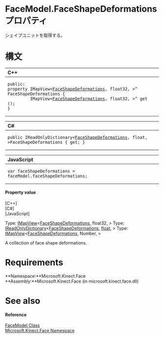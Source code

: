 FaceModel.FaceShapeDeformations プロパティ  
========================================  

シェイプユニットを取得する。<span id="syntaxSection"></span>

構文
======  

<table>
<colgroup>
<col width="100%" />
</colgroup>
<thead>
<tr class="header">
<th align="left">C++</th>
</tr>
</thead>
<tbody>
<tr class="odd">
<td align="left"><pre><code>public:  
property IMapView&lt;<a href="../../FaceShapeDeformations.md">FaceShapeDeformations</a>, float32, &gt;^ FaceShapeDeformations {  
         IMapView&lt;<a href="../../FaceShapeDeformations.md">FaceShapeDeformations</a>, float32, &gt;^ get ();  
}</code></pre></td>
</tr>
</tbody>
</table>

<table>
<colgroup>
<col width="100%" />
</colgroup>
<thead>
<tr class="header">
<th align="left">C#</th>
</tr>
</thead>
<tbody>
<tr class="odd">
<td align="left"><pre><code>public IReadOnlyDictionary&lt;<a href="../../FaceShapeDeformations.md">FaceShapeDeformations</a>, float, &gt;FaceShapeDeformations { get; }</code></pre></td>
</tr>
</tbody>
</table>

<table>
<colgroup>
<col width="100%" />
</colgroup>
<thead>
<tr class="header">
<th align="left">JavaScript</th>
</tr>
</thead>
<tbody>
<tr class="odd">
<td align="left"><pre><code>var faceShapeDeformations = faceModel.faceShapeDeformations;</code></pre></td>
</tr>
</tbody>
</table>

<span id="ID4ER"></span>
#### Property value  

[C++]   
 [C\#]   
 [JavaScript]   

Type: [IMapView](http://msdn.microsoft.com/en-us/library/br226037.aspx)\<[FaceShapeDeformations](../../FaceShapeDeformations.md), float32, \>
Type: [IReadOnlyDictionary](http://msdn.microsoft.com/en-us/library/hh136548.aspx)\<[FaceShapeDeformations](../../FaceShapeDeformations.md), [float](http://msdn.microsoft.com/en-us/library/system.single.aspx), \>
Type: [IMapView](http://msdn.microsoft.com/en-us/library/br226037.aspx)\<[FaceShapeDeformations](../../FaceShapeDeformations.md), Number, \>

A collection of face shape deformations.  

<span id="requirements"></span>

Requirements  
============  

**Namespace:**Microsoft.Kinect.Face  
**Assembly:**Microsoft.Kinect.Face (in microsoft.kinect.face.dll)  

<span id="ID4EPB"></span>

See also  
========  

<span id="ID4ERB"></span>
#### Reference  

[FaceModel Class](../../FaceModel_Class.md)  
 [Microsoft.Kinect.Face Namespace](../../../Kinect.Face.md)  



<!--Please do not edit the data in the comment block below.-->
<!--
TOCTitle : FaceShapeDeformations Property
RLTitle : FaceModel.FaceShapeDeformations Property
KeywordK : FaceShapeDeformations property
KeywordK : FaceModel.FaceShapeDeformations property
KeywordF : Microsoft.Kinect.Face.FaceModel.FaceShapeDeformations
KeywordF : FaceModel.FaceShapeDeformations
KeywordF : FaceShapeDeformations
KeywordF : Microsoft.Kinect.Face.FaceModel.FaceShapeDeformations
KeywordA : P:Microsoft.Kinect.Face.FaceModel.FaceShapeDeformations
AssetID : P:Microsoft.Kinect.Face.FaceModel.FaceShapeDeformations
Locale : en-us
CommunityContent : 1
APIType : Managed
APILocation : microsoft.kinect.face.dll
APIName : Microsoft.Kinect.Face.FaceModel.FaceShapeDeformations
TargetOS : Windows
TopicType : kbSyntax
DevLang : VB
DevLang : CSharp
DevLang : JavaScript
DevLang : C++
DocSet : K4Wv2
ProjType : K4Wv2Proj
Technology : Kinect for Windows
Product : Kinect for Windows SDK v2
productversion : 20
-->
